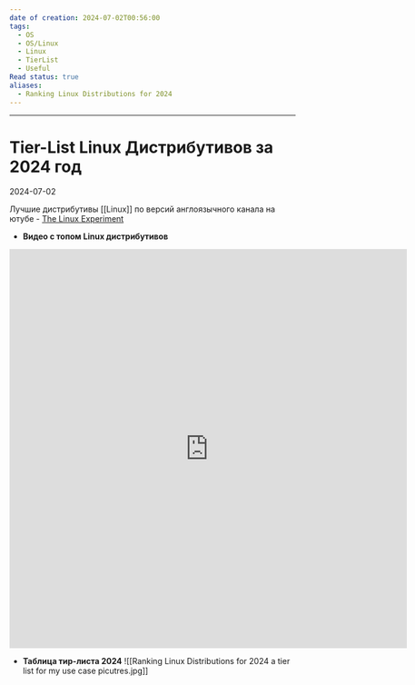 ```yaml
---
date of creation: 2024-07-02T00:56:00
tags:
  - OS
  - OS/Linux
  - Linux
  - TierList
  - Useful
Read status: true
aliases:
  - Ranking Linux Distributions for 2024
---
```

---
# Tier-List Linux Дистрибутивов за 2024 год
2024-07-02




Лучшие дистрибутивы [[Linux]] по версий англоязычного канала на ютубе - [The Linux Experiment](https://www.youtube.com/@TheLinuxEXP)

- **Видео с топом Linux дистрибутивов**
<iframe 
	width="700"
	height="703"
	src="https://www.youtube.com/embed/MuP-9O7gNIc" title="Ranking Linux Distributions for 2024: a tier list for my use case !"
	frameborder="0"
	allow="accelerometer; autoplay; clipboard-write; encrypted-media; gyroscope; picture-in-picture; web-share"
	referrerpolicy="strict-origin-when-cross-origin" allowfullscreen>
</iframe>

- **Таблица тир-листа 2024**
![[Ranking Linux Distributions for 2024 a tier list for my use case picutres.jpg]]
